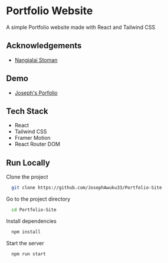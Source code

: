 
# Portfolio Website

A simple Portfolio website made with React and Tailwind CSS


## Acknowledgements

 - [Nangialai Stoman](https://hgithub.com/realstoman)



## Demo

- [Joseph's Porfolio](joseph-portfolio-site.netlify.app)


## Tech Stack

- React
- Tailwind CSS
- Framer Motion
- React Router DOM


## Run Locally

Clone the project

```bash
  git clone https://github.com/JosephAwuku33/Portfolio-Site
```

Go to the project directory

```bash
  cd Portfolio-Site
```

Install dependencies

```bash
  npm install
```

Start the server

```bash
  npm run start
```

